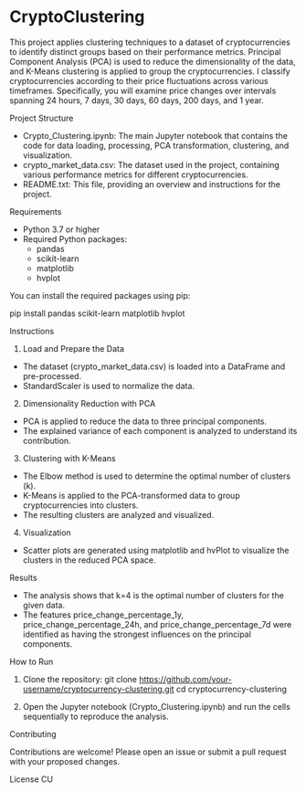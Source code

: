 # CryptoClustering

This project applies clustering techniques to a dataset of cryptocurrencies to identify distinct groups based on their performance metrics. Principal Component Analysis (PCA) is used to reduce the dimensionality of the data, and K-Means clustering is applied to group the cryptocurrencies.
I classify cryptocurrencies according to their price fluctuations across various timeframes. Specifically, you will examine price changes over intervals spanning 24 hours, 7 days, 30 days, 60 days, 200 days, and 1 year.

Project Structure

- Crypto_Clustering.ipynb: The main Jupyter notebook that contains the code for data loading, processing, PCA transformation, clustering, and visualization.
- crypto_market_data.csv: The dataset used in the project, containing various performance metrics for different cryptocurrencies.
- README.txt: This file, providing an overview and instructions for the project.

Requirements

- Python 3.7 or higher
- Required Python packages:
  - pandas
  - scikit-learn
  - matplotlib
  - hvplot

You can install the required packages using pip:

pip install pandas scikit-learn matplotlib hvplot

Instructions

1. Load and Prepare the Data

- The dataset (crypto_market_data.csv) is loaded into a DataFrame and pre-processed.
- StandardScaler is used to normalize the data.

2. Dimensionality Reduction with PCA

- PCA is applied to reduce the data to three principal components.
- The explained variance of each component is analyzed to understand its contribution.

3. Clustering with K-Means

- The Elbow method is used to determine the optimal number of clusters (k).
- K-Means is applied to the PCA-transformed data to group cryptocurrencies into clusters.
- The resulting clusters are analyzed and visualized.

4. Visualization

- Scatter plots are generated using matplotlib and hvPlot to visualize the clusters in the reduced PCA space.

Results

- The analysis shows that k=4 is the optimal number of clusters for the given data.
- The features price_change_percentage_1y, price_change_percentage_24h, and price_change_percentage_7d were identified as having the strongest influences on the principal components.

How to Run

1. Clone the repository:
   git clone https://github.com/your-username/cryptocurrency-clustering.git
   cd cryptocurrency-clustering

2. Open the Jupyter notebook (Crypto_Clustering.ipynb) and run the cells sequentially to reproduce the analysis.

Contributing

Contributions are welcome! Please open an issue or submit a pull request with your proposed changes.

License CU
